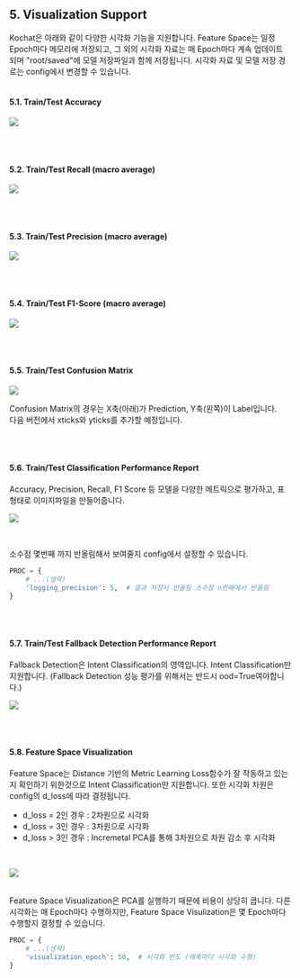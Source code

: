 
## 5. Visualization Support
Kochat은 아래와 같이 다양한 시각화 기능을 지원합니다.
Feature Space는 일정 Epoch마다 메모리에 저장되고,
그 외의 시각화 자료는 매 Epoch마다 계속 업데이트 되며
"root/saved"에 모델 저장파일과 함께 저장됩니다.
시각화 자료 및 모델 저장 경로는 
config에서 변경할 수 있습니다.
<br><br>

#### 5.1. Train/Test Accuracy

![](https://user-images.githubusercontent.com/38183241/86322540-2455ff80-bc76-11ea-9cb6-ec6eb196b89b.png)

<br><br>

#### 5.2. Train/Test Recall (macro average)
![](https://user-images.githubusercontent.com/38183241/86322532-21f3a580-bc76-11ea-9ef7-accf6ae7db19.png)

<br><br>

#### 5.3. Train/Test Precision (macro average)
![](https://user-images.githubusercontent.com/38183241/86322531-215b0f00-bc76-11ea-8844-1ee812e64c74.png)

<br><br>

#### 5.4. Train/Test F1-Score (macro average)
![](https://user-images.githubusercontent.com/38183241/86322529-2029e200-bc76-11ea-9163-30934b8bc5ff.png)

<br><br>

#### 5.5. Train/Test Confusion Matrix

![](https://user-images.githubusercontent.com/38183241/86396855-b47b5f80-bcdd-11ea-9672-4adf0f0ed140.png)

Confusion Matrix의 경우는 X축(아래)가 Prediction, Y축(왼쪽)이 Label입니다. 
<br>다음 버전에서 xticks와 yticks를 추가할 예정입니다.

<br><br>

#### 5.6. Train/Test Classification Performance Report

Accuracy, Precision, Recall, F1 Score 등 모델을 다양한 메트릭으로 평가하고,
표 형태로 이미지파일을 만들어줍니다.

![](https://user-images.githubusercontent.com/38183241/86397411-b8f44800-bcde-11ea-8b66-22423c12584c.png)

<br>

소수점 몇번째 까지 반올림해서 보여줄지 config에서 설정할 수 있습니다.
```python
PROC = {
    # ...(생략)
    'logging_precision': 5,  # 결과 저장시 반올림 소수점 n번째에서 반올림
}
```

<br><br>

#### 5.7. Train/Test Fallback Detection Performance Report

Fallback Detection은 Intent Classification의 영역입니다. Intent Classification만 지원합니다.
(Fallback Detection 성능 평가를 위해서는 반드시 ood=True여야합니다.)

![](https://user-images.githubusercontent.com/38183241/86323442-d17d4780-bc77-11ea-8c15-8be1eb4fa6e5.png)

<br><br>

#### 5.8. Feature Space Visualization

Feature Space는 Distance 기반의 Metric Learning Loss함수가 잘 작동하고 있는지
확인하기 위한것으로 Intent Classification만 지원합니다.
또한 시각화 차원은 config의 d_loss에 따라 결정됩니다.

- d_loss = 2인 경우 : 2차원으로 시각화
- d_loss = 3인 경우 : 3차원으로 시각화
- d_loss > 3인 경우 : Incremetal PCA를 통해 3차원으로 차원 감소 후 시각화
<br>

![](https://user-images.githubusercontent.com/38183241/86323429-c62a1c00-bc77-11ea-9caf-ede65f4cbc6c.png)
<br><br>

Feature Space Visualization은 PCA를 실행하기 때문에 비용이 상당히 큽니다.
다른 시각화는 매 Epoch마다 수행하지만, Feature Space Visulization은 몇 Epoch마다 
수행할지 결정할 수 있습니다. 

```python
PROC = {
    # ...(생략)
    'visualization_epoch': 50,  # 시각화 빈도 (애폭마다 시각화 수행)
}
```